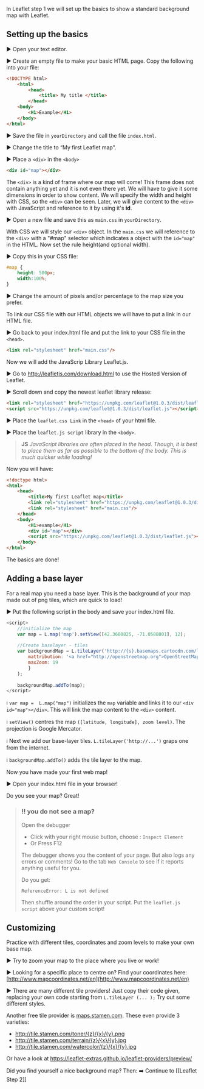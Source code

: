 In Leaflet step 1 we will set up the basics to show a standard background map with Leaflet.


## Setting up the basics 

:arrow_forward: Open your text editor.

:arrow_forward: Create an empty file to make your basic HTML page. Copy the following into your file:

``` html
<!DOCTYPE html>
	<html>
		<head>
			<title> My title </title>
		</head>
	<body>
		<H1>Example</H1>
	</body>
</html>
```

:arrow_forward: Save the file in `yourDirectory` and call the file `index.html`.

:arrow_forward: Change the title to “My first Leaflet map".

:arrow_forward: Place a `<div>` in the `<body>` 


``` html
<div id="map"></div>
```

The `<div>` is a kind of frame where our map will come! This frame does not contain anything yet and it is not even there yet. We will have to give it some dimensions in order to show content. We will specify the width and height with CSS, so the `<div>` can be seen. Later, we will give content to the `<div>` with JavaScript and reference to it by using it's **id**.

:arrow_forward: Open a new file and save this as `main.css` in `yourDirectory`.

With CSS we will style our `<div>` object. In the `main.css` we will reference to the `<div>` with a "#map" selector which indicates a object with the `id="map"` in the HTML. Now set the rule height(and optional width). 

:arrow_forward: Copy this in your CSS file:

``` css
#map { 
	height: 500px; 
	width:100%;
} 
```

 :arrow_forward: Change the amount of pixels and/or percentage to the map size you prefer.

To link our CSS file with our HTML objects we will have to put a link in our HTML file. 

 :arrow_forward: Go back to your index.html file and put the link to your CSS file in the `<head>`.


``` html
<link rel="stylesheet" href="main.css"/>
```

Now we will add the JavaScrip Library Leaflet.js.

 :arrow_forward: Go to http://leafletjs.com/download.html to use the Hosted Version of Leaflet.

 :arrow_forward: Scroll down and copy the newest leaflet library release:

``` html
<link rel="stylesheet" href="https://unpkg.com/leaflet@1.0.3/dist/leaflet.css" />
<script src="https://unpkg.com/leaflet@1.0.3/dist/leaflet.js"></script>
```
:arrow_forward: Place the `leaflet.css Link` in the `<head>` of your html file.

:arrow_forward: Place the `leaflet.js script` library in the `<body>`. 

> **JS** *JavaScript libraries are often placed in the head. Though, it is best to place them as far as possible to the bottom of the body. This is much quicker while loading!*

Now you will have:

``` html
<!doctype html>
<html>
	<head>
		<title>My first Leaflet map</title>  
		<link rel="stylesheet" href="https://unpkg.com/leaflet@1.0.3/dist/leaflet.css" />
		<link rel="stylesheet" href="main.css"/>
	</head>
	<body>
		<H1>example</H1>
		<div id="map"></div>
		<script src="https://unpkg.com/leaflet@1.0.3/dist/leaflet.js"></script>
	</body>
</html>
```

The basics are done! 

## Adding a base layer

For a real map you need a base layer. This is the background of your map made out of png tiles, which are quick to load!

:arrow_forward: Put the following script in the body and save your index.html file. 

``` js
<script>
	//initialize the map         
	var map = L.map('map').setView([42.3600825, -71.0588801], 12);
	
	//Create baselayer - tiles         
	var backgroundMap = L.tileLayer('http://{s}.basemaps.cartocdn.com/light_all/{z}/{x}/{y}.png',{
		mattribution: '<a href="http://openstreetmap.org">OpenStreetMap</a>contributors, <a href="http://creativecommons.org/licenses/by-sa/2.0/">CC-BY-SA</a>',
		maxZoom: 19
		}
	);
	
	backgroundMap.addTo(map);
</script>
``` 

:information_source: `var map =  L.map("map")` initializes the `map` variable and links it to our `<div id="map"></div>`. This will link the map content to the `<div>` content.

:information_source: `setView()` centres the map `([latitude, longitude], zoom level)`. The projection is Google Mercator. 

:information_source: Next we add our base-layer tiles. `L.tileLayer('http://...')` graps one from the internet. 

:information_source: `backgroundMap.addTo()` adds the tile layer to the map.


Now you have made your first web map!

 :arrow_forward: Open your index.html file in your browser!

Do you see your map? Great! 


> ###  :bangbang: you do not see a map? 
> Open the debugger 
>
> * Click with your right mouse button, choose : `Inspect Element`
> * Or Press F12
> 
> The debugger shows you the content of your page. But also logs any errors or comments! 
> Go to the tab `Web Console` to see if it reports anything useful for you.
> 
> Do you get:
> 
> `ReferenceError: L is not defined`
> 
> Then shuffle around the order in your script. Put the `leaflet.js script` above your custom script!


## Customizing

Practice with different tiles, coordinates and zoom levels to make your own base map. 

:arrow_forward: Try to zoom your map to the place where you live or work! 

:arrow_forward: Looking for a specific place to centre on? Find your coordinates here: [http://www.mapcoordinates.net/en](http://www.mapcoordinates.net/en)

:arrow_forward: There are many different tile providers! Just copy their code given, replacing your own code starting from `L.tileLayer (... );` Try out some different styles. 

Another free tile provider is [maps.stamen.com](maps.stamen.com). These even provide 3 varieties:

* http://tile.stamen.com/toner/{z}/{x}/{y}.png
* http://tile.stamen.com/terrain/{z}/{x}/{y}.jpg
* http://tile.stamen.com/watercolor/{z}/{x}/{y}.jpg

Or have a look at https://leaflet-extras.github.io/leaflet-providers/preview/ 

Did you find yourself a nice background map? Then: 
:arrow_right: Continue to [[Leaflet Step 2]]